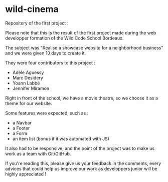# wild-cinema

Repository of the first project :

Please note that this is the result of the first project made during 
the web developper formation of the Wild Code School Bordeaux.

The subject was "Realise a showcase website for a neighborhood business" 
and we were given 10 days to create it.

They were four contributors to this project :
 - Adèle Aguessy
 - Marc Desidery
 - Yoann Labbé
 - Jennifer Miramon
 
 Right in front of the school, we have a movie theatre, so we choose it 
 as a theme for our website.
 
 Some features were expected, such as : 
 - a Navbar
 - a Footer
 - a Form
 - an item list (bonus if it was automated with JS)
 
It also had to be responsive, and the point of the project was to make us work
as a team with Git/GitHub.

If you're reading this, please give us your feedback in the comments, every 
advices that could help us improve our work as developpers junior will be 
highly appreciated !

